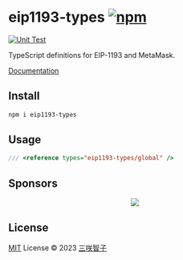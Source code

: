 # eip1193-types [![npm](https://img.shields.io/npm/v/eip1193-types.svg)](https://npmjs.com/package/eip1193-types)

[![Unit Test](https://github.com/sxzz/eip1193-types/actions/workflows/unit-test.yml/badge.svg)](https://github.com/sxzz/eip1193-types/actions/workflows/unit-test.yml)

TypeScript definitions for EIP-1193 and MetaMask.

[Documentation](https://eip1193-types.vercel.app/)

## Install

```bash
npm i eip1193-types
```

## Usage

```ts
/// <reference types="eip1193-types/global" />
```

## Sponsors

<p align="center">
  <a href="https://cdn.jsdelivr.net/gh/sxzz/sponsors/sponsors.svg">
    <img src='https://cdn.jsdelivr.net/gh/sxzz/sponsors/sponsors.svg'/>
  </a>
</p>

## License

[MIT](./LICENSE) License © 2023 [三咲智子](https://github.com/sxzz)

